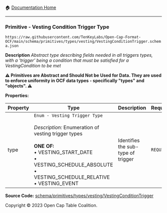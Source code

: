 :house: [Documentation Home](../../../../../README.md)

---

### Primitive - Vesting Condition Trigger Type

`https://raw.githubusercontent.com/TenKeyLabs/Open-Cap-Format-OCF/main/schema/primitives/types/vesting/VestingConditionTrigger.schema.json`

**Description** _Abstract type describing fields needed in all triggers types, with a 'trigger' being a condition that must be satisfied for a VestingCondition to be met_

**:warning: Primitives are Abstract and Should Not be Used for Data. They are used to enforce uniformity in OCF data types - specifically "types" and "objects". :warning:**

**Properties:**

| Property | Type                                                                                                                                                                                                                                                 | Description                        | Required   |
| -------- | ---------------------------------------------------------------------------------------------------------------------------------------------------------------------------------------------------------------------------------------------------- | ---------------------------------- | ---------- |
| type     | `Enum - Vesting Trigger Type`</br></br>_Description:_ Enumeration of vesting trigger types</br></br>**ONE OF:** </br>&bull; VESTING_START_DATE </br>&bull; VESTING_SCHEDULE_ABSOLUTE </br>&bull; VESTING_SCHEDULE_RELATIVE </br>&bull; VESTING_EVENT | Identifies the sub-type of trigger | `REQUIRED` |

**Source Code:** [schema/primitives/types/vesting/VestingConditionTrigger](../../../../../../schema/primitives/types/vesting/VestingConditionTrigger.schema.json)

Copyright © 2023 Open Cap Table Coalition.
